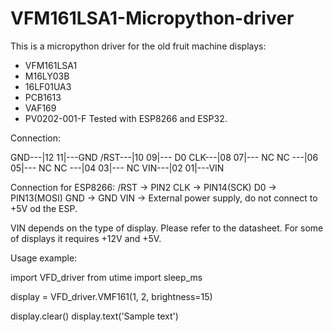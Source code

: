 # VFM161LSA1-Micropython-driver

This is a micropython driver for the old fruit machine displays:
- VFM161LSA1
- M16LY03B
- 16LF01UA3
- PCB1613
- VAF169 
- PV0202-001-F
Tested with ESP8266 and ESP32.

Connection:

 GND---|12 11|---GND
/RST---|10 09|--- D0
 CLK---|08 07|--- NC
 NC ---|06 05|--- NC
 NC ---|04 03|--- NC
 VIN---|02 01|---VIN
 
 Connection for ESP8266:
 /RST -> PIN2
  CLK -> PIN14(SCK)
  D0  -> PIN13(MOSI)
  GND -> GND
  VIN -> External power supply, do not connect to +5V od the ESP.
 
 VIN depends on the type of display. Please refer to the datasheet. For some of displays it requires +12V and +5V.
 
Usage example:

import VFD_driver
from utime import sleep_ms

display = VFD_driver.VMF161(1, 2, brightness=15)

display.clear()
display.text('Sample text')

